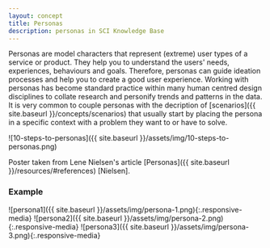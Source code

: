 ```yaml
---
layout: concept
title: Personas
description: personas in SCI Knowledge Base
---
```

Personas are model characters that represent (extreme) user types of a service or product. They help you to understand the users' needs, experiences, behaviours and goals. Therefore, personas can guide ideation processes and help you to create a good user experience. Working with personas has become standard practice within many human centred design disciplines to collate research and personify trends and patterns in the data. It is very common   to couple personas with the decription of [scenarios]({{ site.baseurl }}/concepts/scenarios) that usually start by placing the persona in a specific context with a problem they want to or have to solve.

![10-steps-to-personas]({{ site.baseurl }}/assets/img/10-steps-to-personas.png)

Poster taken from Lene Nielsen's article [Personas]({{ site.baseurl }}/resources/#references) [Nielsen].

### Example
![persona1]({{ site.baseurl }}/assets/img/persona-1.png){:.responsive-media}
![persona2]({{ site.baseurl }}/assets/img/persona-2.png){:.responsive-media}
![persona3]({{ site.baseurl }}/assets/img/persona-3.png){:.responsive-media}